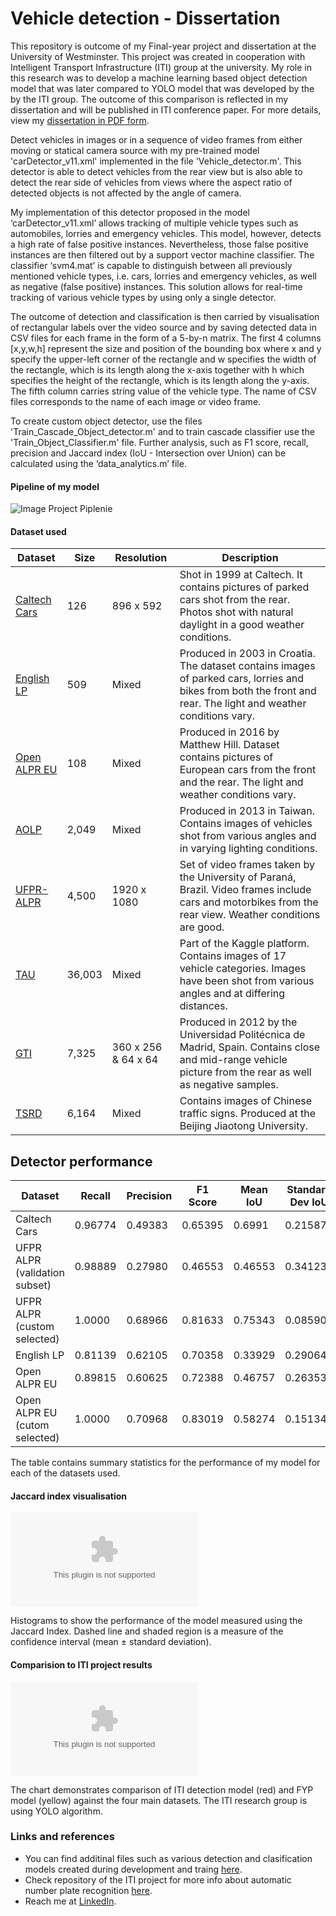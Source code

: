 # Vehicle detection - Dissertation
This repository is outcome of my Final-year project and dissertation at the University of Westminster. This project was created in cooperation with Intelligent Transport Infrastructure (ITI) group at the university. My role in this research was to develop a machine learning based object detection model that was later compared to YOLO model that was developed by the by the ITI group. The outcome of this comparison is reflected in my dissertation and will be published in ITI conference paper. For more details, view my [dissertation in PDF form](https://drive.google.com/file/d/1w5eEIKuJ4ND1poV2Rl2LnFRG0ogTMcX6/view?usp=sharing).

Detect vehicles in images or in a sequence of video frames from either moving or statical camera source with my pre-trained model 'carDetector_v11.xml' implemented in the file 'Vehicle_detector.m'. This detector is able to detect vehicles from the rear view but is also able to detect the rear side of vehicles from views where the aspect ratio of detected objects is not affected by the angle of camera. 

My implementation of this detector proposed in the model ‘carDetector_v11.xml’ allows tracking of multiple vehicle types such as automobiles, lorries and emergency vehicles. This model, however, detects a high rate of false positive instances. Nevertheless, those false positive instances are then filtered out by a support vector machine classifier. The classifier ‘svm4.mat’ is capable to distinguish between all previously mentioned vehicle types, i.e. cars, lorries and emergency vehicles, as well as negative (false positive) instances. This solution allows for real-time  tracking of various vehicle types by using only a single detector.

The outcome of detection and classification is then carried by visualisation of rectangular labels over the video source and by saving detected data  in CSV files for each frame in the form of a 5-by-n matrix. The first 4 columns [x,y,w,h] represent the size and position of the bounding box where x and y specify the upper-left corner of the rectangle and w specifies the width of the rectangle, which is its length along the x-axis together with h which specifies the height of the rectangle, which is its length along the y-axis. The fifth column carries string value of the vehicle type. The name of CSV files corresponds to the name of each image or video frame. 

To create custom object detector, use the files 'Train_Cascade_Object_detector.m' and to train cascade classifier use the 'Train_Object_Classifier.m' file. Further analysis, such as F1 score, recall, precision and Jaccard index (IoU - Intersection over Union) can be calculated using the ‘data_analytics.m’ file.

#### Pipeline of my model
![Image Project Piplenie](https://drive.google.com/file/d/11pM5QeJA2b903K-TdhlH_9Lp3YivlP32/view?usp=sharing)

#### Dataset used
Dataset| Size         | Resolution                          | Description 
--------------------------|--------------|-------------------------------------|------------
[Caltech Cars](http://www.vision.caltech.edu/html-files/archive.html)|126|896 x 592|Shot in 1999 at Caltech. It contains pictures of parked cars shot from the rear. Photos shot with natural daylight in a good weather conditions.
[English LP](http://www.zemris.fer.hr/projects/LicensePlates/english/)|509|Mixed|Produced in 2003 in Croatia. The dataset contains images of parked cars, lorries and bikes from both the front and rear. The light and weather conditions vary.
[Open ALPR EU](https://github.com/openalpr/benchmarks/tree/master/endtoend/eu)|108|Mixed|Produced in 2016 by Matthew Hill. Dataset contains pictures of European cars from the front and the rear. The light and weather conditions vary.
[AOLP](https://github.com/AvLab-CV/AOLP)|2,049|Mixed|Produced in 2013 in Taiwan. Contains images of vehicles shot from various angles and in varying lighting conditions.
[UFPR-ALPR](https://web.inf.ufpr.br/vri/databases/ufpr-alpr/license-agreement/)|4,500|1920 x 1080|Set of video frames taken by the University of Paraná, Brazil. Video frames include cars and motorbikes from the rear view. Weather conditions are good.
[TAU](https://www.kaggle.com/c/vehicle/data)|36,003|Mixed|Part of the Kaggle platform. Contains images of 17 vehicle categories. Images have been shot from various angles and at differing distances.
[GTI](https://www.gti.ssr.upm.es/data/Vehicle_database.html)|7,325|360 x 256 & 64 x 64|Produced in 2012 by the Universidad Politécnica de Madrid, Spain. Contains close and mid-range vehicle picture from the rear as well as negative samples.
[TSRD](http://www.nlpr.ia.ac.cn/pal/trafficdata/recognition.html)|6,164|Mixed|Contains images of Chinese traffic signs. Produced at the Beijing Jiaotong University.

## Detector performance
Dataset     |Recall    |Precision |F1 Score  |Mean IoU  |Standard Dev IoU
------------|----------|----------|----------|----------|-----------
Caltech Cars|0.96774|0.49383|0.65395|0.6991|0.21587
UFPR ALPR (validation subset)|0.98889|0.27980|0.46553|0.46553|0.34123
UFPR ALPR (custom selected)|1.0000|0.68966|0.81633|0.75343|0.085902
English LP|0.81139|0.62105|0.70358|0.33929|0.29064
Open ALPR EU|0.89815|0.60625|0.72388|0.46757|0.26353
Open ALPR EU (cutom selected)|1.0000|0.70968|0.83019|0.58274|0.15134

The table contains summary statistics for the performance of my model for each of the datasets used.

#### Jaccard index visualisation
![IoU graphical](www.com)

Histograms to show the performance of the model measured using the Jaccard Index. Dashed line and shaded region is a measure of the confidence interval (mean ± standard deviation).

#### Comparision to ITI project results
![ITI comparision Graphical](www.com)

The chart demonstrates comparison of ITI detection model (red) and FYP model (yellow) against the four main datasets. The ITI research group is using YOLO algorithm.

### Links and references
* You can find additinal files such as various detection and clasification models created during development and traing [here](https://drive.google.com/drive/folders/1G0q9osPLSATcsaeHxgwOLj1hruiJfp1V?usp=sharing).
* Check repository of the ITI project for more info about automatic number plate recognition [here](https://github.com/RedaAlb/alpr-pipeline).
* Reach me at [LinkedIn](https://www.linkedin.com/in/kopeckylukas/). 

